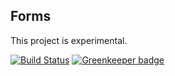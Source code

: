 ## Forms

This project is experimental.

[![Build Status](https://travis-ci.org/justindujardin/forms.svg?branch=master)](https://travis-ci.org/justindujardin/mort_jams)
[![Greenkeeper badge](https://badges.greenkeeper.io/justindujardin/forms.svg)](https://greenkeeper.io/)

<!-- ## Contributors -->

<!-- Thanks goes to these wonderful people ([emoji key](https://github.com/all-contributors/all-contributors#emoji-key)): -->

<!-- ALL-CONTRIBUTORS-LIST:START - Do not remove or modify this section -->
<!-- prettier-ignore -->
<!-- ALL-CONTRIBUTORS-LIST:END -->

<!-- This project follows the [all-contributors](https://github.com/all-contributors/all-contributors) specification. Contributions of any kind welcome! -->
